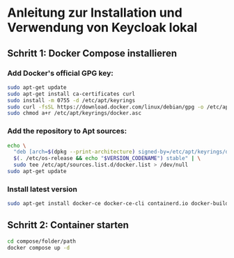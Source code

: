 # Anleitung zur Installation und Verwendung von Keycloak lokal

## Schritt 1: Docker Compose installieren

### Add Docker's official GPG key:

```bash
sudo apt-get update
sudo apt-get install ca-certificates curl
sudo install -m 0755 -d /etc/apt/keyrings
sudo curl -fsSL https://download.docker.com/linux/debian/gpg -o /etc/apt/keyrings/docker.asc
sudo chmod a+r /etc/apt/keyrings/docker.asc
```

### Add the repository to Apt sources:

```bash
echo \
  "deb [arch=$(dpkg --print-architecture) signed-by=/etc/apt/keyrings/docker.asc] https://download.docker.com/linux/debian \
  $(. /etc/os-release && echo "$VERSION_CODENAME") stable" | \
  sudo tee /etc/apt/sources.list.d/docker.list > /dev/null
sudo apt-get update
```

### Install latest version

```bash
sudo apt-get install docker-ce docker-ce-cli containerd.io docker-buildx-plugin docker-compose-plugin
```

## Schritt 2: Container starten

```bash
cd compose/folder/path
docker compose up -d
```
